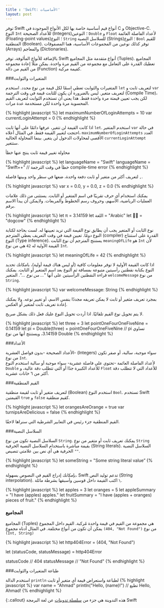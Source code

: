 ```yaml
---
title : 'Swift: الأساسيات'
layout: post
---
```


توفر Swift أنواع قيم أساسية خاصة بها لكل الأنواع الموجودة في C و Objective-C. النوع `Int` للأعداد الصحيحة (Integers)؛ النوعين `Double` و `Float` لأعداد الفاصلة العائمة (Floating-point values)؛ النوع `String` للسلاسل النصية (Strings)؛ النوع `Bool` للقيم المنطقية (Boolean). توفر كذلك نوعين من المجموعات الأساسية، هما المصفوفات (Arrays) والمعاجم (Dictionaries).

بالإضافة للأنواع المألوفة، توفر Swift أنواع متقدمة مثل المجاميع (Tuples). المجاميع تعطيك القدرة على التعامل مع مجموعة من القيم مرة واحدة. يمكن مثلًا إعادة مجموعة من القيم من دالة (Function) كقيمة مركبة.

###المتغيرات والثوابت

المتغيرات والثوابت تعطي اسمًا لكل قيمة من نوع محدد.
استخدم `let`  لتعريف ثابت و `var` لتعريف متغير. ليس بالضرورة أن يكون للثابت قيمة في وقت الترجمة (Compile Time)، لكن يجب تعيين قيمتة مرة واحدة فقط. هذا يعني أن تستخدم الثوابت لتعريف القيم المحسوبة مرة واحدة لكن مستخدمة عدة مرات.

{% highlight javascript %}
let maximumNumberOfLoginAttempts = 10
var currentLoginAttempt = 0
{% endhighlight %}

اذا كانت القيمة لن تتغير، عرفها دائمًا على أنها ثابت `let`. استخدم المتغير `var` في حالة احتجت لتغيير القيمة فقط. في المثال أعلاه، `maximumNumberOfLoginAttempts` العدد الأقصى لمحاولات الدخول لن يتغير. بينما المحاولة الحالية `currentLoginAttempt` ستتغير. 

محاولة تغيير قيمة ثابت ينتج عنها خطأ

{% highlight javascript %}
let languageName = "Swift"
languageName = "Swift++"
// خطأ في وقت الترجمة compile-time error
{% endhighlight %}

لتعريف أكثر من متغير أو ثابت دفعة واحدة، ضعها في سطر واحد وبينها فاصلة `,`.

{% highlight javascript %}
var x = 0.0, y = 0.0, z = 0.0
{% endhighlight %}

يمكنك استخدام أي حرف تقريبًا في اسم المتغير أو الثابت. يستثنى من ذلك علامات العمليات الرياضية، الأسهم، وحروف رسم الخطوط والمربعات. ولايمكن أن يبدأ الاسم برقم.

{% highlight javascript %}
let π = 3.14159
let اللغة = "Arabic"
let 🐶🐮 = "dogcow"
{% endhighlight %}

 نوع الثابت أو المتغير يجب أن يطابق نوع القيمة التي تريد تعيينها له. لست بحاجة لكتابة النوع دومًا. تعيين قيمة في وقت التعريف يعطي المترجم (compiler) القدرة على 
 استنتاج النوع (Type inference). يستنتج المترجم أن نوع الثابت `meaningOfLife` هو `Int` لأن القيمة الأولية له `42` هي من نوع `Int`.

{% highlight javascript %}
let meaningOfLife = 42
{% endhighlight %}

اذا كانت القيمة الأولية لا توفر معلومات كافية (أو ليس هناك قيمة أولية)، بامكانك تحديد النوع بكتابة نقطتين رأسيتين متبوعة بمسافة ثم النوع بعد اسم المتغير أو الثابت. يمكنك قراءة النقطتين الرأسيتين على أنها "*... من نوع ...*". المتغير `welcomeMessage` من نوع `String`.

{% highlight javascript %}
var welcomeMessage: String
{% endhighlight %}

بمجرد تعريف مثغير أو ثابت لا يمكن تعريفه مجددًا بنفس الاسم، أو تغيير نوعه. ولا يمكنك إعادة تعريف ثابت لمتغير أو العكس.

لا يتم تحويل نوع القيم تلقائيًا. اذا أردت تحويل النوع عليك فعل ذلك بشكل صريح.

{% highlight javascript %}
let three = 3
let pointOneFourOneFiveNine = 0.14159
let pi = Double(three) + pointOneFourOneFiveNine
// pi تساوي 3.14159، ويستنتج أنها من نوع Double
{% endhighlight %}

###الأعداد

الأعداد الصحيحة -بدون فواصل العشرية- (Integers) سواء موجبة، سالبة، أو صفر تكون من نوع `Int`.  
لأعداد الفاصلة العائمة -تحتوي على فاصلة عشرية- سواء موجبة أو سالبة استخدم النوع `Double` للأعداد الكبيرة جدًا أو التي تتطلب دقة عالية، و `Float` للأعداد التي لا تتطلب دقة أكثر من ٦ خانات عشرية.

###القيم المنطقية

لتعريف متغير أو ثابت لقيمة منطقية (Boolean) استخدم النوع `Bool`. تستخدم Swift القيمتين `true` و `false` كقيم منطقية. 

{% highlight javascript %}
let orangesAreOrange = true
var turnipsAreDelicious = false
{% endhighlight %}

القيم المنطقية جزء رئيس في التعابير الشرطية التي سنراها لاحقًا.

###السلاسل النصية

السلاسل النصية تكون من نوع `String`. يمكنك تعريف ثابت أو متغير من نوع `String` بقيمة مباشرة باستخدام السلاسل النصية الحرفية (String literals). السلاسل النصية الحرفية هي أي نص بين علامتي تنصيص `""`. 

{% highlight javascript %}
let someString = "Some string literal value”
{% endhighlight %}

بإمكانك إدراج القيم في النصوص بسهولة، Swift تدعم توليد النص (String interpolation). اكتب القيمة داخل قوسين وأسبقها بشرطة مائلة `\`.

{% highlight javascript %}
let apples = 3
let oranges = 5
let appleSummary = "I have \(apples) apples."
let fruitSummary = "I have \(apples + oranges) pieces of fruit."
{% endhighlight %}

### المجاميع

  المجاميع (Tuples) هي مجموعة من القيم في قيمة واحدة مُركبة. القيم داخل المجموع يمكن أن تكون من أنواع مختلفة.
في المثال أدناه مجموع `(404, "Not Found")` من نوع `(Int, String)`

{% highlight javascript %}
let http404Error = (404, "Not Found")

let (statusCode, statusMessage) = http404Error

statusCode // 404
statusMessage // "Not Found"
{% endhighlight %}

###طباعة المتغيرات والثوابت

استخدم الدالة `println` لطباعة واستعراض قيمة أي متغير أو ثابت
{% highlight javascript %}
var name = "Ahmad"
println("Hello, \(name)!")
// تطبع Hello, Ahmad!
{% endhighlight %}

{:.callout}
  هذه التدوينة هي جزء من [سلسلة تدوينات][swift-main] عن لغة البرمجة Swift

[swift-main]: /2014/06/10/swift/